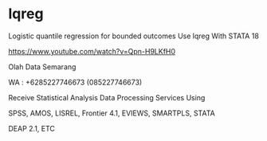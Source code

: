 # lqreg
Logistic quantile regression for bounded outcomes Use lqreg With STATA 18

https://www.youtube.com/watch?v=Qpn-H9LKfH0

Olah Data Semarang

WA : +6285227746673 (085227746673)

Receive Statistical Analysis Data Processing Services Using

SPSS, AMOS, LISREL, Frontier 4.1, EVIEWS, SMARTPLS, STATA

DEAP 2.1, ETC

